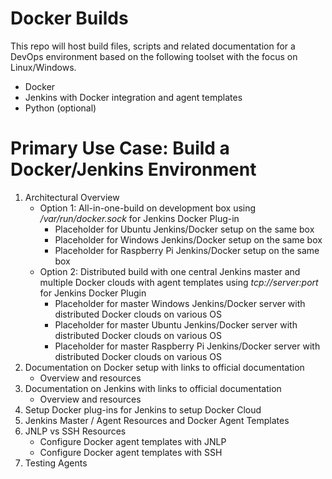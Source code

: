 # Docker Builds
This repo will host build files, scripts and related documentation for a DevOps environment based on the following toolset with the focus on Linux/Windows.
   * Docker 
   * Jenkins with Docker integration and agent templates
   * Python (optional)

# Primary Use Case: Build a Docker/Jenkins Environment
1. Architectural Overview 
    * Option 1: All-in-one-build on development box using */var/run/docker.sock* for Jenkins Docker Plug-in
        * Placeholder for Ubuntu Jenkins/Docker setup on the same box
        * Placeholder for Windows Jenkins/Docker setup on the same box
        * Placeholder for Raspberry Pi Jenkins/Docker setup on the same box
    * Option 2: Distributed build with one central Jenkins master and multiple Docker clouds with agent templates using *tcp://server:port* for Jenkins Docker Plugin
        * Placeholder for master Windows Jenkins/Docker server with distributed Docker clouds on various OS
        * Placeholder for master Ubuntu Jenkins/Docker server with distributed Docker clouds on various OS
        * Placeholder for master Raspberry Pi Jenkins/Docker server with distributed Docker clouds on various OS
2. Documentation on Docker setup with links to official documentation
    * Overview and resources
3. Documentation on Jenkins with links to official documentation 
    * Overview and resources
4. Setup Docker plug-ins for Jenkins to setup Docker Cloud
5. Jenkins Master / Agent Resources and Docker Agent Templates
6. JNLP vs SSH Resources
   * Configure Docker agent templates with JNLP
   * Configure Docker agent templates with SSH
7. Testing Agents 
